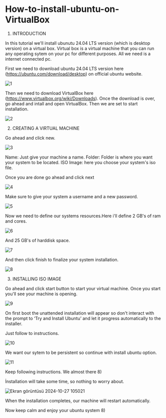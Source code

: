 # How-to-install-ubuntu-on-VirtualBox

1. INTRODUCTION

In this tutorial we'll install ubunutu 24.04 LTS version (which is desktop version) on a virtual box. Virtual box is a virtual machine that you can run any operating sytem on your pc for different purposes. All we need is a internet connected pc.


First we need to download ubuntu 24.04 LTS version here (https://ubuntu.com/download/desktop) on official ubuntu website.

![1](https://github.com/user-attachments/assets/a0a3cdab-cb8b-450f-b711-74947621ebbe)




Then we need to download VirtualBox here (https://www.virtualbox.org/wiki/Downloads). Once the download is over, go ahead and intall and open VirtualBox. Then we are set to start installation.


![2](https://github.com/user-attachments/assets/9e97aea9-4674-4e56-883b-69e30159e69b)



2. CREATING A VIRTUAL MACHINE

Go ahead and click new.

![3](https://github.com/user-attachments/assets/dd98effa-3364-45df-a47e-b49dd8ea166e)


Name: Just give your machine a name.
Folder: Folder is where you want your system to be located.
ISO Image: here you choose your system's iso file.

Once you are done go ahead and click next

![4](https://github.com/user-attachments/assets/f2739bcc-250a-4b82-a69a-4ea205a91520)



Make sure to give your system a username and a new password.

![5](https://github.com/user-attachments/assets/a24d7f25-9944-4568-a13b-fa05bb2859e3)



Now we need to define our systems resources.Here i'll define 2 GB's of ram and cores.

![6](https://github.com/user-attachments/assets/f3ab29f2-b36c-4e5a-b0ae-80e7dfd61f00)



And 25 GB's of harddisk space.

![7](https://github.com/user-attachments/assets/57488a43-cb51-4bf1-a658-d60db4c693ca)



And then click finish to finalize your system installation.

![8](https://github.com/user-attachments/assets/3a71632a-da39-4489-937f-133689d267b2)




3. INSTALLING ISO IMAGE

Go ahead and click start button to start your virtual machine.
Once you start you'll see your machine is opening.

![9](https://github.com/user-attachments/assets/fd02acf4-9928-4e6e-ab7c-c08329c13dfb)



On first boot the unattended installation will appear so don't interact with the prompt to ‘Try and Install Ubuntu’ and let it progress automatically to the installer.

Just follow to instructions.

![10](https://github.com/user-attachments/assets/1b4bf15f-8a01-4c58-9b3b-2d937fe433ba)




We want our sytem to be persistent so continue with install ubuntu option.

![11](https://github.com/user-attachments/assets/bbdc901c-9638-4186-94c6-951f1eb451cd)


Keep following instructions. We almost there 8)

İnstallation will take some time, so nothing to worry about.

![Ekran görüntüsü 2024-10-27 105021](https://github.com/user-attachments/assets/fca8972a-6c50-4eee-b656-7ea80caf3971)


When the installation completes, our machine will restart automatically.

Now keep calm and enjoy your ubuntu system 8)

